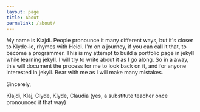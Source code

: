 ```yaml
---
layout: page
title: About
permalink: /about/
---
```


My name is Klajdi. People pronounce it many different ways, but it's closer to Klyde-ie, rhymes with Heidi. 
I'm on a journey, if you can call it that, to become a programmer. 
This is my attempt to build a portfolio page in jekyll while learning jekyll. I will try to write about it as I go along.
So in a away, this will document the process for me to look back on it, and for anyone interested in jekyll.
Bear with me as I will make many mistakes. 

Sincerely,

Klajdi, Klaj, Clyde, Klyde, Claudia (yes, a substitute teacher once pronounced it that way) 


